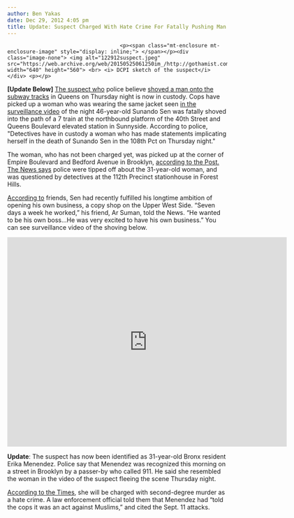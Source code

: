 ```yaml
---
author: Ben Yakas
date: Dec 29, 2012 4:05 pm
title: Update: Suspect Charged With Hate Crime For Fatally Pushing Man In Front Of Oncoming Subway
---
```


	
										<p><span class="mt-enclosure mt-enclosure-image" style="display: inline;"> </span></p><div class="image-none"> <img alt="122912suspect.jpeg" src="https://web.archive.org/web/20150525061250im_/http://gothamist.com/attachments/byakas/122912suspect.jpeg" width="640" height="560"> <br> <i> DCPI sketch of the suspect</i></div> <p></p>

<p><strong>[Update Below]</strong> <a href="https://web.archive.org/web/20150525061250/http://gothamist.com/2012/12/28/nypd_releases_sketch_of_woman_who_p.php">The suspect who</a> police believe <a href="https://web.archive.org/web/20150525061250/http://gothamist.com/2012/12/27/man_fatally_struck_by_7_train_in_qu.php">shoved a man onto the subway tracks</a> in Queens on Thursday night is now in custody. Cops have picked up a woman who was wearing the same jacket seen <a href="https://web.archive.org/web/20150525061250/http://gothamist.com/2012/12/28/video_cops_say_this_woman_shoved_ma.php">in the surveillance video</a> of the night 46-year-old Sunando Sen was fatally shoved into the path of a 7 train at the northbound platform of the 40th Street and Queens Boulevard elevated station in Sunnyside. According to police, &quot;Detectives have in custody a woman who has made statements implicating herself in the death of Sunando Sen in the 108th Pct on Thursday night.&quot;</p>

<p>The woman, who has not been charged yet, was picked up at the corner of Empire Boulevard and Bedford Avenue in Brooklyn, <a href="https://web.archive.org/web/20150525061250/http://www.nypost.com/p/news/local/queens/suspect_in_queens_subway_push_death_UmDnQtqsVvR14xsIIA1vuM">according to the Post.</a> <a href="https://web.archive.org/web/20150525061250/http://www.nydailynews.com/new-york/queens/woman-shoved-queens-man-front-subway-train-arrested-article-1.1229427#ixzz2GSpdVyon">The News says</a> police were tipped off about the 31-year-old woman, and was questioned by detectives at the 112th Precinct stationhouse in Forest Hills. </p>

<p><a href="https://web.archive.org/web/20150525061250/http://www.dnainfo.com/new-york/20121228/woodside/man-fatally-pushed-front-of-7-train-had-just-opened-his-own-business">According to</a> friends, Sen had recently fulfilled his longtime ambition of opening his own business, a copy shop on the Upper West Side. &#x201C;Seven days a week he worked,&#x201D; his friend, Ar Suman, told the News. &#x201C;He wanted to be his own boss...He was very excited to have his own business.&#x201D; You can see surveillance video of the shoving below.</p>

<p><iframe width="640" height="480" src="https://web.archive.org/web/20150525061250if_/http://www.youtube.com/embed/uvEBAXserOk" frameborder="0" allowfullscreen></iframe></p>

<p><strong>Update</strong>: The suspect has now been identified as 31-year-old Bronx resident Erika Menendez. Police say that Menendez was recognized this morning on a street in Brooklyn by a passer-by who called 911. He said she resembled the woman in the video of the suspect fleeing the scene Thursday night. </p>

<p><a href="https://web.archive.org/web/20150525061250/http://www.nytimes.com/2012/12/30/nyregion/woman-is-held-in-death-of-man-pushed-onto-subway-tracks-in-queens.html?_r=0">According to the Times</a>, she will be charged with second-degree murder as a hate crime. A law enforcement official told them that Menendez had &#x201C;told the cops it was an act against Muslims,&#x201D; and cited the Sept. 11 attacks.</p>					
										
									
				